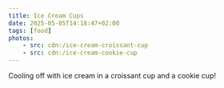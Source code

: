 ```yaml
---
title: Ice Cream Cups
date: 2025-05-05T14:18:47+02:00
tags: [food]
photos:
    - src: cdn:/ice-cream-croissant-cup
    - src: cdn:/ice-cream-cookie-cup
---
```


Cooling off with ice cream in a croissant cup and a cookie cup!
